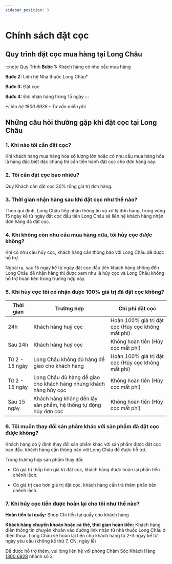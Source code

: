 ```yaml
---
sidebar_position: 3
---
```


# Chính sách đặt cọc

## Quy trình đặt cọc mua hàng tại Long Châu

:::note Quy Trình
**Bước 1:** Khách hàng có nhu cầu mua hàng

**Bước 2:** Liên hệ Nhà thuốc Long Châu*

**Bước 3:** Đặt cọc

**Bước 4:** Đợi nhận hàng trong 15 ngày
:::

_*Liên hệ 1800 6928 - Tư vấn miễn phí_

## Những câu hỏi thường gặp khi đặt cọc tại Long Châu
### 1. Khi nào tôi cần đặt cọc?
Khi khách hàng mua hàng hóa số lượng lớn hoặc có nhu cầu mua hàng hóa là hàng đặc biệt đặc chủng thì cần tiến hành đặt cọc cho đơn hàng này.

### 2. Tôi cần đặt cọc bao nhiêu?
Quý Khách cần đặt cọc 30% tổng giá trị đơn hàng.

### 3. Thời gian nhận hàng sau khi đặt cọc như thế nào?
Theo qui định, Long Châu tiếp nhận thông tin và xử lý đơn hàng, trong vòng 15 ngày kể từ ngày đặt cọc đầu tiên Long Châu sẽ liên hệ khách hàng nhận đơn hàng đã đặt cọc.

### 4. Khi không còn nhu cầu mua hàng nữa, tôi hủy cọc được không?
Khi có nhu cầu hủy cọc, khách hàng cần thông báo với Long Châu để được hỗ trợ.

Ngoài ra, sau 15 ngày kể từ ngày đặt cọc đầu tiên khách hàng không đến Long Châu để nhận hàng thì được xem như là hủy cọc và Long Châu không hỗ trợ hoàn tiền trong trường hợp này.

### 5. Khi hủy cọc tôi có nhận được 100% giá trị đã đặt cọc không?
| Thời gian   | Trường hợp                                  | Chi phí đặt cọc                                |
|-------------|--------------------------------------------|-------------------------------------------------|
| 24h         | Khách hàng huỷ cọc                         | Hoàn 100% giá trị đặt cọc (Hủy cọc không mất phí)   |
| Sau 24h     | Khách hàng huỷ cọc                         | Không hoàn tiền (Hủy cọc mất phí)                    |
| Từ 2 - 15 ngày | Long Châu không đủ hàng để giao cho khách hàng | Hoàn 100% giá trị đặt cọc (Hủy cọc không mất phí) |
| Từ 2 - 15 ngày | Long Châu đủ hàng để giao cho khách hàng nhưng khách hàng hủy cọc | Không hoàn tiền (Hủy cọc mất phí) |
| Sau 15 ngày | Khách hàng không đến lấy sản phẩm, hệ thống tự động hủy đơn cọc | Không hoàn tiền (Hủy cọc mất phí) |

### 6. Tôi muốn thay đổi sản phẩm khác với sản phẩm đã đặt cọc được không?
Khách hàng có ý định thay đổi sản phẩm khác với sản phẩm được đặt cọc ban đầu. khách hàng cần thông báo với Long Châu để được hỗ trợ.

Trong trường hợp sản phẩm thay đổi:

- Có giá trị thấp hơn giá trị đặt cọc, khách hàng được hoàn lại phần tiền chênh lệch.

- Có giá trị cao hơn giá trị đặt cọc, khách hàng cần trả thêm phần tiền chênh lệch.

### 7. Khi hủy cọc tiền được hoàn lại cho tôi như thế nào?
**Hoàn tiền tại quầy:** Shop Chi tiền tại quầy cho khách hàng

**Khách hàng chuyển khoản hoặc cà thẻ, thời gian hoàn tiền:** Khách hàng điền thông tin chuyển khoản vào đường link nhận từ nhà thuốc Long Châu ở điện thoại. Long Châu sẽ hoàn lại tiền cho khách hàng từ 2-3 ngày kể từ ngày yêu cầu (không kể thứ 7, CN, ngày lễ)

Để được hỗ trợ thêm, vui lòng liên hệ với phòng Chăm Sóc Khách Hàng [1800 6928](#) nhánh số 3